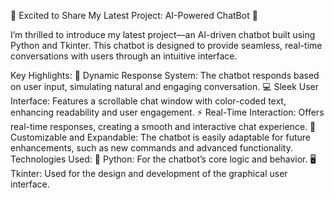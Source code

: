 🚀 Excited to Share My Latest Project: AI-Powered ChatBot 💬

I’m thrilled to introduce my latest project—an AI-driven chatbot built using Python and Tkinter. This chatbot is designed to provide seamless, real-time conversations with users through an intuitive interface.

Key Highlights:
🤖 Dynamic Response System: The chatbot responds based on user input, simulating natural and engaging conversation.
💻 Sleek User Interface: Features a scrollable chat window with color-coded text, enhancing readability and user engagement.
⚡ Real-Time Interaction: Offers real-time responses, creating a smooth and interactive chat experience.
🔧 Customizable and Expandable: The chatbot is easily adaptable for future enhancements, such as new commands and advanced functionality.
Technologies Used:
🐍 Python: For the chatbot’s core logic and behavior.
🖥️ Tkinter: Used for the design and development of the graphical user interface.
